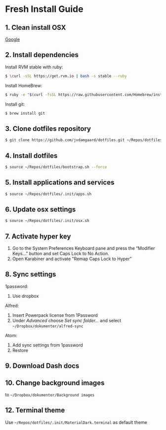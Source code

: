 # Fresh Install Guide

## 1. Clean install OSX

[Google](https://www.google.dk/webhp?sourceid=chrome-instant&ion=1&espv=2&ie=UTF-8#q=clean%20install%20os%20x)

## 2. Install dependencies

Install RVM stable with ruby:

```bash
$ \curl -sSL https://get.rvm.io | bash -s stable --ruby
```

Install HomeBrew:

```bash
$ ruby -e "$(curl -fsSL https://raw.githubusercontent.com/Homebrew/install/master/install)"
```

Install git:

```bash
$ brew install git
```

## 3. Clone dotfiles repository

```bash
$ git clone https://github.com/jvdamgaard/dotfiles.git ~/Repos/dotfiles
```

## 4. Install dotfiles

```bash
$ source ~/Repos/dotfiles/bootstrap.sh --force
```

## 5. Install applications and services

```bash
$ source ~/Repos/dotfiles/.init/apps.sh
```

## 6. Update osx settings

```bash
$ source ~/Repos/dotfiles/.init/osx.sh
```

## 7. Activate hyper key

1. Go to the System Preferences Keyboard pane and press the “Modifier Keys…” button and set Caps Lock to No Action.
2. Open Karabiner and activate "Remap Caps Lock to Hyper"

## 8. Sync settings

1password:

1. Use dropbox

Alfred:

1. Insert Powerpack license from 1Password
2. Under _Advanced_ choose _Set sync folder..._ and select `~/Dropbox/dokumenter/alfred-sync`

Atom:

1. Add sync settings from 1password
2. Restore

## 9. Download Dash docs

## 10. Change background images

to `~/Dropbox/dokumenter/Background images`

## 12. Terminal theme

Use `~/Repos/dotfiles/.init/MaterialDark.terminal` as default theme
